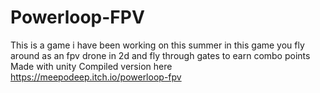# Powerloop-FPV
This is a game i have been working on this summer in this game you fly around as an fpv drone in 2d and fly through gates to earn combo points 
Made with unity
Compiled version here https://meepodeep.itch.io/powerloop-fpv
